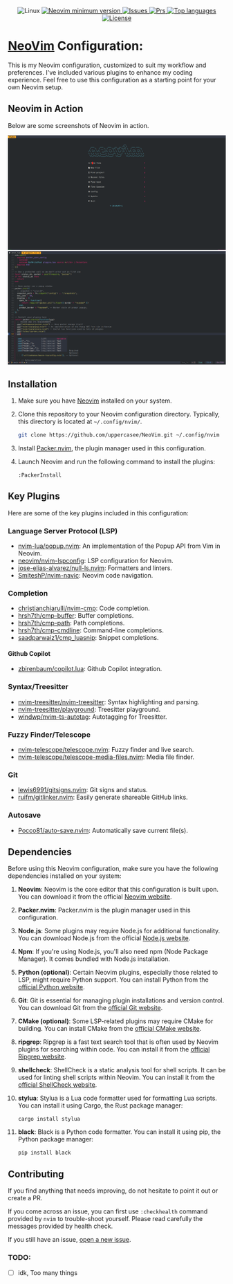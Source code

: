 <div align="center">
<p>
    <a>
      <img alt="Linux" src="https://img.shields.io/badge/Linux-%23.svg?style=flat-square&logo=linux&color=FCC624&logoColor=black" />
    </a>
    <a href="https://github.com/neovim/neovim/releases/tag/stable">
      <img src="https://img.shields.io/badge/Neovim-0.9.1-blueviolet.svg?style=flat-square&logo=Neovim&logoColor=green" alt="Neovim minimum version"/>
    </a>
    <!-- <a href="https://github.com/uppercasee/NeoVim/commits">
      <img src="https://badgen.net/github/commits/uppercasee/NeoVim" alt="Commit number" />
    </a> -->
    <a href="https://github.com/uppercasee/NeoVim/issues">
      <img src="https://badgen.net/github/issues/uppercasee/NeoVim" alt="Issues" />
    </a>
    <a href="https://github.com/uppercasee/NeoVim/pulls">
      <img src="https://badgen.net/github/prs/uppercasee/NeoVim" alt="Prs" />
    </a>
    <a href="https://github.com/uppercasee/NeoVim/search?l=vim-script">
      <img src="https://img.shields.io/github/languages/top/uppercasee/NeoVim" alt="Top languages"/>
    </a>
    <a href="https://github.com/uppercasee/NeoVim/blob/master/LICENSE">
      <img src="https://img.shields.io/github/license/uppercasee/NeoVim?style=flat-square&logo=GNU&label=License" alt="License"/>
    </a>
</p>
</div>

# [NeoVim]("https://neovim.io/") Configuration:

This is my Neovim configuration, customized to suit my workflow and preferences. I've included various plugins to enhance my coding experience. Feel free to use this configuration as a starting point for your own Neovim setup.

## Neovim in Action

Below are some screenshots of Neovim in action.
<!-- ![Neovim Start](/assets/neovim_start.png)

![Neovim Editor](/assets/neovim_editor.png) -->

<div class="image-container">
  <img src="/assets/neovim_start.png" alt="Neovim Start" class="responsive-image" />
  <img src="/assets/neovim_editor.png" alt="Neovim Editor" class="responsive-image" />
</div>


## Installation

1. Make sure you have [Neovim]("https://github.com/neovim/neovim/wiki/Installing-Neovim") installed on your system.

2. Clone this repository to your Neovim configuration directory. Typically, this directory is located at `~/.config/nvim/`.

   ```bash
   git clone https://github.com/uppercasee/NeoVim.git ~/.config/nvim
   ```

3. Install [Packer.nvim](https://github.com/wbthomason/packer.nvim), the plugin manager used in this configuration.

4. Launch Neovim and run the following command to install the plugins:

   ```vim
   :PackerInstall
   ```

## Key Plugins

Here are some of the key plugins included in this configuration:

### Language Server Protocol (LSP)

- [nvim-lua/popup.nvim](https://github.com/nvim-lua/popup.nvim): An implementation of the Popup API from Vim in Neovim.
- [neovim/nvim-lspconfig](https://github.com/neovim/nvim-lspconfig): LSP configuration for Neovim.
- [jose-elias-alvarez/null-ls.nvim](https://github.com/jose-elias-alvarez/null-ls.nvim): Formatters and linters.
- [SmiteshP/nvim-navic](https://github.com/SmiteshP/nvim-navic): Neovim code navigation.

### Completion

- [christianchiarulli/nvim-cmp](https://github.com/christianchiarulli/nvim-cmp): Code completion.
- [hrsh7th/cmp-buffer](https://github.com/hrsh7th/cmp-buffer): Buffer completions.
- [hrsh7th/cmp-path](https://github.com/hrsh7th/cmp-path): Path completions.
- [hrsh7th/cmp-cmdline](https://github.com/hrsh7th/cmp-cmdline): Command-line completions.
- [saadparwaiz1/cmp_luasnip](https://github.com/saadparwaiz1/cmp_luasnip): Snippet completions.

#### Github Copilot

- [zbirenbaum/copilot.lua](https://github.com/zbirenbaum/copilot.lua): Github Copilot integration.

### Syntax/Treesitter

- [nvim-treesitter/nvim-treesitter](https://github.com/nvim-treesitter/nvim-treesitter): Syntax highlighting and parsing.
- [nvim-treesitter/playground](https://github.com/nvim-treesitter/playground): Treesitter playground.
- [windwp/nvim-ts-autotag](https://github.com/windwp/nvim-ts-autotag): Autotagging for Treesitter.

### Fuzzy Finder/Telescope

- [nvim-telescope/telescope.nvim](https://github.com/nvim-telescope/telescope.nvim): Fuzzy finder and live search.
- [nvim-telescope/telescope-media-files.nvim](https://github.com/nvim-telescope/telescope-media-files.nvim): Media file finder.

### Git

- [lewis6991/gitsigns.nvim](https://github.com/lewis6991/gitsigns.nvim): Git signs and status.
- [ruifm/gitlinker.nvim](https://github.com/ruifm/gitlinker.nvim): Easily generate shareable GitHub links.

### Autosave

- [Pocco81/auto-save.nvim](https://github.com/Pocco81/auto-save.nvim): Automatically save current file(s).




<!-- + Plugin management via [Packer.nvim](https://github.com/wbthomason/packer.nvim).
+ Code, snippet, word auto-completion via [nvim-cmp](https://github.com/hrsh7th/nvim-cmp).
+ Language server protocol (LSP) support via [nvim-lspconfig](https://github.com/neovim/nvim-lspconfig).
+ Git integration via [vim-fugitive](https://github.com/tpope/vim-fugitive).
+ Better escaping from insert mode via [better-escape.vim](https://github.com/jdhao/better-escape.vim).
+ Faster code commenting via [vim-commentary](https://github.com/tpope/vim-commentary).
+ Fast buffer jump via [hop.nvim](https://github.com/phaazon/hop.nvim).
+ Beautiful statusline via [lualine.nvim](https://github.com/nvim-lualine/lualine.nvim).
+ File tree explorer via [nvim-tree.lua](https://github.com/kyazdani42/nvim-tree.lua).
+ Better quickfix list with [nvim-bqf](https://github.com/kevinhwang91/nvim-bqf).
+ User-defined mapping hint via [which-key.nvim](https://github.com/folke/which-key.nvim).
+ Code highlighting via [nvim-treesitter](https://github.com/nvim-treesitter/nvim-treesitter).
+ Animated GUI style notification via [nvim-notify](https://github.com/rcarriga/nvim-notify).
+ Smooth scroll experience via [neoscroll](https://github.com/karb94/neoscroll.nvim). -->
<!-- + Ultra-fast project-wide fuzzy searching via [LeaderF](https://github.com/Yggdroot/LeaderF). -->
<!-- + Faster matching pair insertion and jump via [delimitMate](https://github.com/Raimondi/delimitMate). -->
<!-- + Smarter and faster matching pair management (add, replace or delete) via [vim-sandwich](https://github.com/machakann/vim-sandwich). -->
<!-- + Powerful snippet insertion via [Ultisnips](https://github.com/SirVer/ultisnips). -->
<!-- + Show search index and count with [nvim-hlslens](https://github.com/kevinhwang91/nvim-hlslens). -->
<!-- + Command line auto-completion via [wilder.nvim](https://github.com/gelguy/wilder.nvim). -->
<!-- + Asynchronous code execution via [asyncrun.vim](https://github.com/skywind3000/asyncrun.vim). -->
<!-- + Code editing using true nvim inside browser via [firenvim](https://github.com/glacambre/firenvim). -->
<!-- + Color theme via [vim-gruvbox8](https://github.com/lifepillar/vim-gruvbox8) and other beautiful themes. -->
<!-- + Markdown writing and previewing via [vim-markdown](https://github.com/plasticboy/vim-markdown) and [markdown-preview.nvim](https://github.com/iamcco/markdown-preview.nvim). -->
<!-- + LaTeX editing and previewing via [vimtex](https://github.com/lervag/vimtex) <sup id="a1">[1](#f1)</sup>. -->
<!-- + Tags navigation via [vista](https://github.com/liuchengxu/vista.vim). -->
<!-- + Code formatting via [Neoformat](https://github.com/sbdchd/neoformat). -->
<!-- + Undo management via [vim-mundo](https://github.com/simnalamburt/vim-mundo) -->

## Dependencies

Before using this Neovim configuration, make sure you have the following dependencies installed on your system:

1. **Neovim**: Neovim is the core editor that this configuration is built upon. You can download it from the official [Neovim website](https://neovim.io/).
2. **Packer.nvim**: Packer.nvim is the plugin manager used in this configuration. 
3. **Node.js**: Some plugins may require Node.js for additional functionality. You can download Node.js from the official [Node.js website](https://nodejs.org/).
4. **Npm**: If you're using Node.js, you'll also need npm (Node Package Manager). It comes bundled with Node.js installation.
5. **Python (optional)**: Certain Neovim plugins, especially those related to LSP, might require Python support. You can install Python from the [official Python website](https://www.python.org/).
6. **Git**: Git is essential for managing plugin installations and version control. You can download Git from the [official Git website](https://git-scm.com/).
7. **CMake (optional)**: Some LSP-related plugins may require CMake for building. You can install CMake from the [official CMake website](https://cmake.org/).
8. **ripgrep**: Ripgrep is a fast text search tool that is often used by Neovim plugins for searching within code. You can install it from the [official Ripgrep website](https://github.com/BurntSushi/ripgrep).
9. **shellcheck**: ShellCheck is a static analysis tool for shell scripts. It can be used for linting shell scripts within Neovim. You can install it from the [official ShellCheck website](https://github.com/koalaman/shellcheck).
10. **stylua**: Stylua is a Lua code formatter used for formatting Lua scripts. You can install it using Cargo, the Rust package manager:

    ```shell
    cargo install stylua
    ```
11. **black**: Black is a Python code formatter. You can install it using pip, the Python package manager:

    ```shell
    pip install black
    ```

## Contributing

If you find anything that needs improving, do not hesitate to point it out or create a PR.

If you come across an issue, you can first use `:checkhealth` command provided by `nvim` to trouble-shoot yourself.
Please read carefully the messages provided by health check.

If you still have an issue, [open a new issue](https://github.com/uppercasee/NeoVim/issues).

### TODO:
- [ ] idk, Too many things


<!-- <style>
  .image-container {
    display: flex;
    justify-content: center;
    align-items: center;
    flex-wrap: wrap; /* Allow images to wrap on small screens */
    /* gap: 2px; */
  }

  .responsive-image {
    max-width: 100%;
    height: auto;
    margin: 10px; /* Add some spacing between images */
    border: 2px solid #ddd; /* Add a subtle border around images */
    border-radius: 5px; /* Add rounded corners to images */
  }

  @media screen and (max-width: 768px) {
    /* Apply styles for screens up to 768px wide */
    .responsive-image {
      max-width: 45%; /* Adjust the width for smaller screens */
    }
  }

  @media screen and (max-width: 480px) {
    /* Apply styles for screens up to 480px wide (e.g., mobile devices) */
    .responsive-image {
      max-width: 100%; /* Allow images to take the full width on smaller screens */
    }
  }
</style> -->
